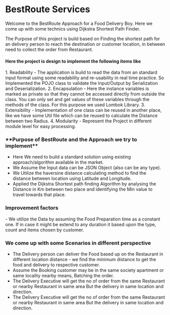 # BestRoute Services
 
Welcome to the BestRoute Approach for a Food Delivery Boy. Here we come up with some technics using Dijkstra Shortest Path Finder.

The Purpose of this project is build based on Finding the shortest path for an delivery person to reach the destination or customer location, in between need to collect the order from Restaurant. 

<h4>Here the project is design to implement the following items like</h4>
1. Readability - The application is build to read the data from an standard input format using some readability and re-usability in real time practice. So Implemented the POJO class to validate the Input/Output by Serialization and Deserialization.
2. Encapsulation - Here the instance variables is marked as private so that they cannot be accessed directly from outside the class. You can only set and get values of these variables through the methods of the class. For this purpose we used Lombok Library.
3. Extensibility - Implementation of one class can be reused in another place, like we have some Util file which can be reused to calculate the Distance between two Radius.
4. Modularity - Represent the Project in different module level for easy processing.

<h3>**Purpose of BestRoute and the Approach we try to implement**</h3>

- Here We need to build a standard solution using existing approach/algorithm available in the market.
- We Assume the Input data can be JSON Object (also can be any type). 
- We Utilize the haversine distance calculating method to find the distance between location using Latitude and Longitude. 
- Applied the Dijkstra Shortest path finding Algorithm by analysing the Distance in Km between two place and identifying the Min value to travel towards that place.


<h3>Improvement factors</h3>
- We utilize the Data by assuming the Food Preparation time as a constant one. If in case it might be extend to any duration it based upon the type, count and items chosen by customer.


<h3> We come up with some Scenarios in different perspective </h3>

- The Delivery person can deliver the Food based up on the Restaurant in different location distance - we find the minimum distance to get the food and delivery to respective customer.
- Assume the Booking customer may be in the same society apartment or same locality nearby means, Batching the order.
- The Delivery Executive will get the no of order from the same Restaurant or nearby Restaurant in same area But the delivery in same location and direction.
- The Delivery Executive will get the no of order from the same Restaurant or nearby Restaurant in same area But the delivery in same location and direction.